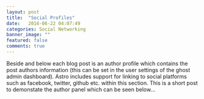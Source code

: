 ```yaml
---
layout: post
title:  "Social Profiles"
date:   2016-06-22 04:07:49
categories: Social Networking
banner_image: ""
featured: false
comments: true
---
```


Beside and below each blog post is an author profile which contains the post authors information (this can be set in the user settings of the ghost admin dashboard). Astro includes support for linking to social platforms such as facebook, twitter, github etc. within this section. This is a short post to demonstate the author panel which can be seen below...

<!--more-->